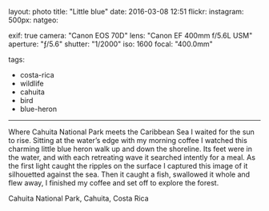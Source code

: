 layout: photo
title: "Little blue"
date: 2016-03-08 12:51
flickr:
instagram:
500px:
natgeo:

exif: true
camera: "Canon EOS 70D"
lens: "Canon EF 400mm f/5.6L USM"
aperture: "ƒ/5.6"
shutter: "1/2000"
iso: 1600
focal: "400.0mm"

tags:
  - costa-rica
  - wildlife
  - cahuita
  - bird
  - blue-heron
---

Where Cahuita National Park meets the Caribbean Sea I waited for the sun to rise. Sitting at the water’s edge with my morning coffee I watched this charming little blue heron walk up and down the shoreline. Its feet were in the water, and with each retreating wave it searched intently for a meal. As the first light caught the ripples on the surface I captured this image of it silhouetted against the sea. Then it caught a fish, swallowed it whole and flew away, I finished my coffee and set off to explore the forest.

Cahuita National Park, Cahuita, Costa Rica
